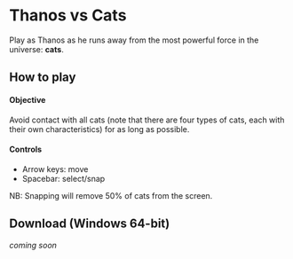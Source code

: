 # Thanos vs Cats
Play as Thanos as he runs away from the most powerful force in the universe: **cats**.

## How to play
#### Objective
Avoid contact with all cats (note that there are four types of cats, each with their own characteristics) for as long as possible.

#### Controls
- Arrow keys: move
- Spacebar: select/snap

NB: Snapping will remove 50% of cats from the screen.

## Download (Windows 64-bit)
*coming soon*
